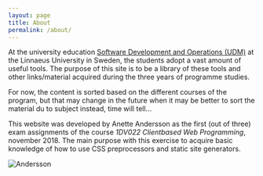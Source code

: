 ```yaml
---
layout: page
title: About
permalink: /about/
---
```


At the university education [Software Development and Operations (UDM)](https://coursepress.lnu.se/program/utveckling-och-drift-av-mjukvarusystem/) at the Linnaeus University in Sweden, the students adopt a vast amount of useful tools. The purpose of this site is to be a library of these tools and other links/material acquired during the three years of programme studies. 

For now, the content is sorted based on the different courses of the program, but that may change in the future when it may be better to sort the material du to subject instead, time will tell...

This website was developed by Anette Andersson as the first (out of three) exam assignments of the course _1DV022 Client­based Web Programming_, november 2018. The main purpose with this exercise to acquire basic knowledge of how to use CSS preprocessors and static site generators.

![Andersson](/favicon.ico)
